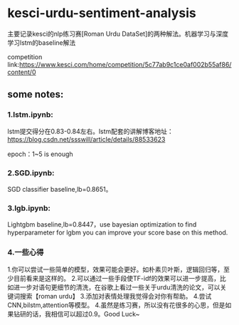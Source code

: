 # kesci-urdu-sentiment-analysis
主要记录kesci的nlp练习赛[Roman Urdu DataSet]的两种解法。机器学习与深度学习lstm的baseline解法

competition link:https://www.kesci.com/home/competition/5c77ab9c1ce0af002b55af86/content/0

## some notes:
### 1.lstm.ipynb:   
lstm提交得分在0.83-0.84左右。lstm配套的讲解博客地址：https://blog.csdn.net/ssswill/article/details/88533623

epoch：1~5 is enough

### 2.SGD.ipynb:

SGD classifier baseline,lb=0.8651。

### 3.lgb.ipynb:
Lightgbm baseline,lb=0.8447，use bayesian optimization to find hyperparameter for lgbm
you can improve your score base on this method.

### 4.一些心得
1.你可以尝试一些简单的模型，效果可能会更好。如朴素贝叶斯，逻辑回归等，至少目前看来是这样的。
2.可以通过一些手段使TF-idf的效果可以进一步提高，比如进一步对语句更细节的清洗，在谷歌上看过一些关于urdu清洗的论文，可以关键词搜索【roman urdu】
3.添加对表情处理我觉得会对你有帮助。
4.尝试CNN,bilstm,attention等模型。
4.虽然是练习赛，所以没有花很多的心思，但是如果钻研的话，我相信可以超过0.9。Good Luck~

